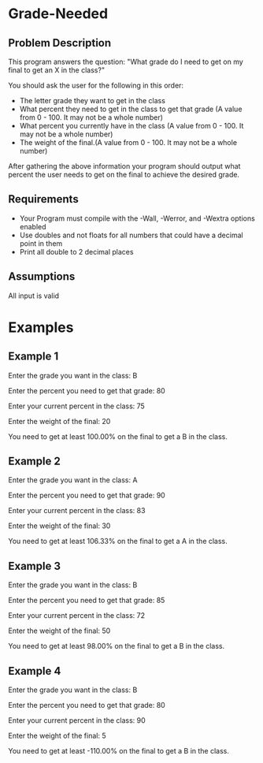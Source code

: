 # Grade-Needed
## Problem Description
This program answers the question: "What grade do I need to get on my final to get an X in the class?" 

You should ask the user for the following in this order:

  - The letter grade they want to get in the class
  - What percent they need to get in the class to get that grade (A value from 0 - 100. It may not be a whole number)
  - What percent you currently have in the class (A value from 0 - 100. It may not be a whole number)
  - The weight of the final.(A value from 0 - 100. It may not be a whole number)


After gathering the above information your program should output what percent the user needs to get on the final to achieve the desired grade.

## Requirements
  - Your Program must compile with the -Wall, -Werror, and -Wextra options enabled
  - Use doubles and not floats for all numbers that could have a decimal point in them
  - Print all double to 2 decimal places

## Assumptions
All input is valid

# Examples

## Example 1
Enter the grade you want in the class: B

Enter the percent you need to get that grade: 80

Enter your current percent in the class: 75

Enter the weight of the final: 20

You need to get at least 100.00% on the final to get a B in the class.

## Example 2
Enter the grade you want in the class: A

Enter the percent you need to get that grade: 90

Enter your current percent in the class: 83

Enter the weight of the final: 30

You need to get at least 106.33% on the final to get a A in the class.

## Example 3
Enter the grade you want in the class: B

Enter the percent you need to get that grade: 85

Enter your current percent in the class: 72

Enter the weight of the final: 50

You need to get at least 98.00% on the final to get a B in the class.

## Example 4
Enter the grade you want in the class: B

Enter the percent you need to get that grade: 80

Enter your current percent in the class: 90

Enter the weight of the final: 5

You need to get at least -110.00% on the final to get a B in the class.
